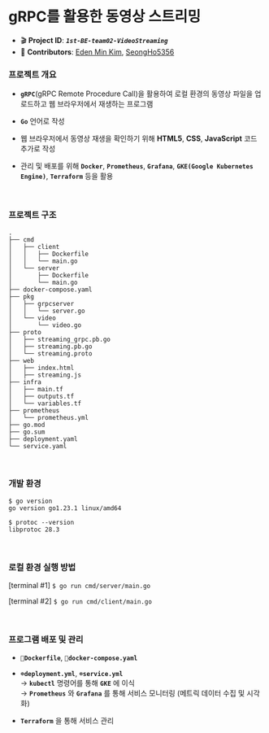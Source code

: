 # gRPC를 활용한 동영상 스트리밍

- 🎬 **Project ID**: <code><b><i>1st-BE-team02-VideoStreaming</i></b></code><br>
- 👥 **Contributors**: [Eden Min Kim](https://github.com/kmin1231), [SeongHo5356](https://github.com/SeongHo5356)

 
### 프로젝트 개요

- **`gRPC`**(gRPC Remote Procedure Call)을 활용하여 로컬 환경의 동영상 파일을 업로드하고 웹 브라우저에서 재생하는 프로그램

- **`Go`** 언어로 작성

- 웹 브라우저에서 동영상 재생을 확인하기 위해 **HTML5**, **CSS**, **JavaScript** 코드 추가로 작성

- 관리 및 배포를 위해 **`Docker`**, **`Prometheus`**, **`Grafana`**, **`GKE(Google Kubernetes Engine)`**, **`Terraform`** 등을 활용

<br>

### 프로젝트 구조

```
.
├── cmd
│   ├── client
│   │   ├── Dockerfile
│   │   └── main.go
│   └── server
│       ├── Dockerfile
│       └── main.go
├── docker-compose.yaml
├── pkg
│   ├── grpcserver
│   │   └── server.go
│   └── video
│       └── video.go
├── proto
│   ├── streaming_grpc.pb.go
│   ├── streaming.pb.go
│   └── streaming.proto
├── web
│   ├── index.html
│   ├── streaming.js
├── infra
│   ├── main.tf
│   ├── outputs.tf
│   └── variables.tf
├── prometheus
│   └── prometheus.yml
├── go.mod
├── go.sum
├── deployment.yaml
└── service.yaml
```

<br>

### 개발 환경
```
$ go version
go version go1.23.1 linux/amd64

$ protoc --version
libprotoc 28.3
```

<br>

### 로컬 환경 실행 방법
[terminal #1]
```$ go run cmd/server/main.go```

[terminal #2]
```$ go run cmd/client/main.go```

<br>


### 프로그램 배포 및 관리
- **`🐳Dockerfile`**, **`🐳docker-compose.yaml`**

- **`☸️deployment.yml`**, **`☸️service.yml`** <br>
→ **`kubectl`** 명령어를 통해 **`GKE`** 에 이식 <br>
→ **`Prometheus`** 와 **`Grafana`** 를 통해 서비스 모니터링 (메트릭 데이터 수집 및 시각화) <br>

- **`Terraform`** 을 통해 서비스 관리
